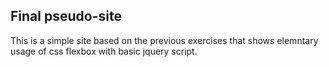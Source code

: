 ## Final pseudo-site
This is a simple site based on the previous exercises that shows elemntary usage of css flexbox with basic jquery script.
